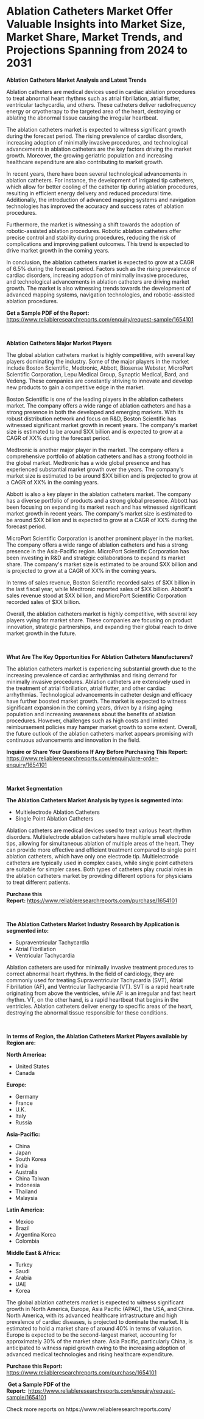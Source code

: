 <p><h1>Ablation Catheters Market Offer Valuable Insights into Market Size, Market Share, Market Trends, and Projections Spanning from 2024 to 2031</h1></p><p><strong>Ablation Catheters Market Analysis and Latest Trends</strong></p>
<p><p>Ablation catheters are medical devices used in cardiac ablation procedures to treat abnormal heart rhythms such as atrial fibrillation, atrial flutter, ventricular tachycardia, and others. These catheters deliver radiofrequency energy or cryotherapy to the targeted area of the heart, destroying or ablating the abnormal tissue causing the irregular heartbeat.</p><p>The ablation catheters market is expected to witness significant growth during the forecast period. The rising prevalence of cardiac disorders, increasing adoption of minimally invasive procedures, and technological advancements in ablation catheters are the key factors driving the market growth. Moreover, the growing geriatric population and increasing healthcare expenditure are also contributing to market growth.</p><p>In recent years, there have been several technological advancements in ablation catheters. For instance, the development of irrigated tip catheters, which allow for better cooling of the catheter tip during ablation procedures, resulting in efficient energy delivery and reduced procedural time. Additionally, the introduction of advanced mapping systems and navigation technologies has improved the accuracy and success rates of ablation procedures.</p><p>Furthermore, the market is witnessing a shift towards the adoption of robotic-assisted ablation procedures. Robotic ablation catheters offer precise control and stability during procedures, reducing the risk of complications and improving patient outcomes. This trend is expected to drive market growth in the coming years.</p><p>In conclusion, the ablation catheters market is expected to grow at a CAGR of 6.5% during the forecast period. Factors such as the rising prevalence of cardiac disorders, increasing adoption of minimally invasive procedures, and technological advancements in ablation catheters are driving market growth. The market is also witnessing trends towards the development of advanced mapping systems, navigation technologies, and robotic-assisted ablation procedures.</p></p>
<p><strong>Get a Sample PDF of the Report:&nbsp;</strong> <a href="https://www.reliableresearchreports.com/enquiry/request-sample/1654101">https://www.reliableresearchreports.com/enquiry/request-sample/1654101</a></p>
<p>&nbsp;</p>
<p><strong>Ablation Catheters Major Market Players</strong></p>
<p><p>The global ablation catheters market is highly competitive, with several key players dominating the industry. Some of the major players in the market include Boston Scientific, Medtronic, Abbott, Biosense Webster, MicroPort Scientific Corporation, Lepu Medical Group, Synaptic Medical, Bard, and Vedeng. These companies are constantly striving to innovate and develop new products to gain a competitive edge in the market.</p><p>Boston Scientific is one of the leading players in the ablation catheters market. The company offers a wide range of ablation catheters and has a strong presence in both the developed and emerging markets. With its robust distribution network and focus on R&D, Boston Scientific has witnessed significant market growth in recent years. The company's market size is estimated to be around $XX billion and is expected to grow at a CAGR of XX% during the forecast period.</p><p>Medtronic is another major player in the market. The company offers a comprehensive portfolio of ablation catheters and has a strong foothold in the global market. Medtronic has a wide global presence and has experienced substantial market growth over the years. The company's market size is estimated to be around $XX billion and is projected to grow at a CAGR of XX% in the coming years.</p><p>Abbott is also a key player in the ablation catheters market. The company has a diverse portfolio of products and a strong global presence. Abbott has been focusing on expanding its market reach and has witnessed significant market growth in recent years. The company's market size is estimated to be around $XX billion and is expected to grow at a CAGR of XX% during the forecast period.</p><p>MicroPort Scientific Corporation is another prominent player in the market. The company offers a wide range of ablation catheters and has a strong presence in the Asia-Pacific region. MicroPort Scientific Corporation has been investing in R&D and strategic collaborations to expand its market share. The company's market size is estimated to be around $XX billion and is projected to grow at a CAGR of XX% in the coming years.</p><p>In terms of sales revenue, Boston Scientific recorded sales of $XX billion in the last fiscal year, while Medtronic reported sales of $XX billion. Abbott's sales revenue stood at $XX billion, and MicroPort Scientific Corporation recorded sales of $XX billion.</p><p>Overall, the ablation catheters market is highly competitive, with several key players vying for market share. These companies are focusing on product innovation, strategic partnerships, and expanding their global reach to drive market growth in the future.</p></p>
<p>&nbsp;</p>
<p><strong>What Are The Key Opportunities For Ablation Catheters Manufacturers?</strong></p>
<p><p>The ablation catheters market is experiencing substantial growth due to the increasing prevalence of cardiac arrhythmias and rising demand for minimally invasive procedures. Ablation catheters are extensively used in the treatment of atrial fibrillation, atrial flutter, and other cardiac arrhythmias. Technological advancements in catheter design and efficacy have further boosted market growth. The market is expected to witness significant expansion in the coming years, driven by a rising aging population and increasing awareness about the benefits of ablation procedures. However, challenges such as high costs and limited reimbursement policies may hamper market growth to some extent. Overall, the future outlook of the ablation catheters market appears promising with continuous advancements and innovation in the field.</p></p>
<p><strong>Inquire or Share Your Questions If Any Before Purchasing This Report:</strong> <a href="https://www.reliableresearchreports.com/enquiry/pre-order-enquiry/1654101">https://www.reliableresearchreports.com/enquiry/pre-order-enquiry/1654101</a></p>
<p>&nbsp;</p>
<p><strong>Market Segmentation</strong></p>
<p><strong>The Ablation Catheters Market Analysis by types is segmented into:</strong></p>
<p><ul><li>Multielectrode Ablation Catheters</li><li>Single Point Ablation Catheters</li></ul></p>
<p><p>Ablation catheters are medical devices used to treat various heart rhythm disorders. Multielectrode ablation catheters have multiple small electrode tips, allowing for simultaneous ablation of multiple areas of the heart. They can provide more effective and efficient treatment compared to single point ablation catheters, which have only one electrode tip. Multielectrode catheters are typically used in complex cases, while single point catheters are suitable for simpler cases. Both types of catheters play crucial roles in the ablation catheters market by providing different options for physicians to treat different patients.</p></p>
<p><strong>Purchase this Report:&nbsp;</strong><a href="https://www.reliableresearchreports.com/purchase/1654101">https://www.reliableresearchreports.com/purchase/1654101</a></p>
<p>&nbsp;</p>
<p><strong>The Ablation Catheters Market Industry Research by Application is segmented into:</strong></p>
<p><ul><li>Supraventricular Tachycardia</li><li>Atrial Fibrillation</li><li>Ventricular Tachycardia</li></ul></p>
<p><p>Ablation catheters are used for minimally invasive treatment procedures to correct abnormal heart rhythms. In the field of cardiology, they are commonly used for treating Supraventricular Tachycardia (SVT), Atrial Fibrillation (AF), and Ventricular Tachycardia (VT). SVT is a rapid heart rate originating from above the ventricles, while AF is an irregular and fast heart rhythm. VT, on the other hand, is a rapid heartbeat that begins in the ventricles. Ablation catheters deliver energy to specific areas of the heart, destroying the abnormal tissue responsible for these conditions.</p></p>
<p>&nbsp;</p>
<p><strong>In terms of Region, the Ablation Catheters Market Players available by Region are:</strong></p>
<p>
    <p> <strong> North America: </strong>
        <ul>
            <li>United States</li>
            <li>Canada</li>
        </ul>
        </p> 
    <p> <strong> Europe: </strong>
        <ul>
            <li>Germany</li>
            <li>France</li>
            <li>U.K.</li>
            <li>Italy</li>
            <li>Russia</li>
        </ul>
        </p> 
    <p> <strong> Asia-Pacific: </strong>
        <ul>
            <li>China</li>
            <li>Japan</li>
            <li>South Korea</li>
            <li>India</li>
            <li>Australia</li>
            <li>China Taiwan</li>
            <li>Indonesia</li>
            <li>Thailand</li>
            <li>Malaysia</li>
        </ul>
        </p> 
    <p> <strong> Latin America: </strong>
        <ul>
            <li>Mexico</li>
            <li>Brazil</li>
            <li>Argentina Korea</li>
            <li>Colombia</li>
        </ul>
        </p> 
    <p> <strong> Middle East & Africa: </strong>
        <ul>
            <li>Turkey</li>
            <li>Saudi</li>
            <li>Arabia</li>
            <li>UAE</li>
            <li>Korea</li>
        </ul>
    </p>
    </p>
<p><p>The global ablation catheters market is expected to witness significant growth in North America, Europe, Asia Pacific (APAC), the USA, and China. North America, with its advanced healthcare infrastructure and high prevalence of cardiac diseases, is projected to dominate the market. It is estimated to hold a market share of around 40% in terms of valuation. Europe is expected to be the second-largest market, accounting for approximately 30% of the market share. Asia Pacific, particularly China, is anticipated to witness rapid growth owing to the increasing adoption of advanced medical technologies and rising healthcare expenditure.</p></p>
<p><strong>Purchase this Report: </strong><a href="https://www.reliableresearchreports.com/purchase/1654101">https://www.reliableresearchreports.com/purchase/1654101</a></p>
<p>&nbsp;<strong>Get a Sample PDF of the Report:&nbsp;&nbsp;</strong><a href="https://www.reliableresearchreports.com/enquiry/request-sample/1654101">https://www.reliableresearchreports.com/enquiry/request-sample/1654101</a></p>
<p><strong></strong></p>
<p>Check more reports on https://www.reliableresearchreports.com/</p>